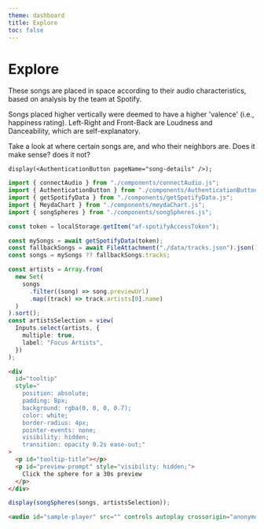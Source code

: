 ```yaml
---
theme: dashboard
title: Explore
toc: false
---
```


# Explore

These songs are placed in space according to their audio characteristics, based on analysis by the team at Spotify.

Songs placed higher vertically were deemed to have a higher 'valence' (i.e., happiness rating). Left-Right and Front-Back are Loudness and Danceability, which are self-explanatory.

Take a look at where certain songs are, and who their neighbors are. Does it make sense? does it not?

```tsx
display(<AuthenticationButton pageName="song-details" />);
```

```js
import { connectAudio } from "./components/connectAudio.js";
import { AuthenticationButton } from "./components/AuthenticationButton.js";
import { getSpotifyData } from "./components/getSpotifyData.js";
import { MeydaChart } from "./components/meydaChart.js";
import { songSpheres } from "./components/songSpheres.js";
```

```ts
const token = localStorage.getItem("af-spotifyAccessToken");
```

```ts
const mySongs = await getSpotifyData(token);
const fallbackSongs = await FileAttachment("./data/tracks.json").json();
const songs = mySongs ?? fallbackSongs.tracks;
```

```ts
const artists = Array.from(
  new Set(
    songs
      .filter((song) => song.previewUrl)
      .map((track) => track.artists[0].name)
  )
).sort();
const artistsSelection = view(
  Inputs.select(artists, {
    multiple: true,
    label: "Focus Artists",
  })
);
```

```html
<div
  id="tooltip"
  style="
    position: absolute;
    padding: 8px;
    background: rgba(0, 0, 0, 0.7);
    color: white;
    border-radius: 4px;
    pointer-events: none;
    visibility: hidden;
    transition: opacity 0.2s ease-out;"
>
  <p id="tooltip-title"></p>
  <p id="preview-prompt" style="visibility: hidden;">
    Click the sphere for a 30s preview
  </p>
</div>
```

```ts
display(songSpheres(songs, artistsSelection));
```

```html
<audio id="sample-player" src="" controls autoplay crossorigin="anonymous" />
```

